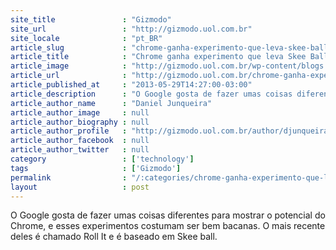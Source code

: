 ```yaml
---
site_title               : "Gizmodo"
site_url                 : "http://gizmodo.uol.com.br"
site_locale              : "pt_BR"
article_slug             : "chrome-ganha-experimento-que-leva-skee-ball-direto-para-o-seu-browser"
article_title            : "Chrome ganha experimento que leva Skee Ball direto para o seu browser"
article_image            : "http://gizmodo.uol.com.br/wp-content/blogs.dir/8/files/2013/05/rollit.png"
article_url              : "http://gizmodo.uol.com.br/chrome-ganha-experimento-que-leva-skee-ball-direto-para-o-seu-browser/"
article_published_at     : "2013-05-29T14:27:00-03:00"
article_description      : "O Google gosta de fazer umas coisas diferentes para mostrar o potencial do Chrome, e esses experimentos costumam ser bem bacanas. O mais recente deles é chamado Roll It e é baseado em Skee ball."
article_author_name      : "Daniel Junqueira"
article_author_image     : null
article_author_biography : null
article_author_profile   : "http://gizmodo.uol.com.br/author/djunqueira/"
article_author_facebook  : null
article_author_twitter   : null
category                 : ['technology']
tags                     : ['Gizmodo']
permalink                : "/:categories/chrome-ganha-experimento-que-leva-skee-ball-direto-para-o-seu-browser/"
layout                   : post
---
```


O Google gosta de fazer umas coisas diferentes para mostrar o potencial do Chrome, e esses experimentos costumam ser bem bacanas. O mais recente deles é chamado Roll It e é baseado em Skee ball.
